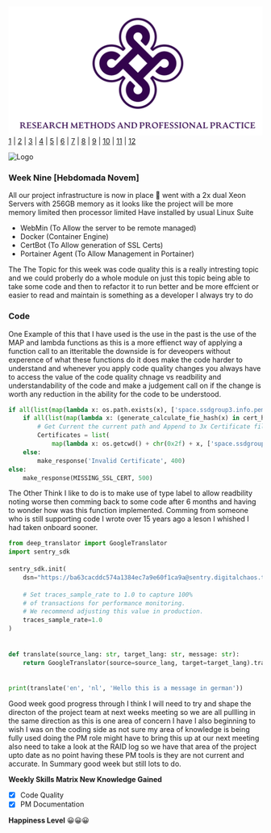 ![Logo](Images/Logo.png)
[1](/MyPortfolio/SEPM/Unit01.html) | [2](/MyPortfolio/SEPM/Unit02.html) | [3](/MyPortfolio/SEPM/Unit03.html) | [4](/MyPortfolio/SEPM/Unit04.html) | [5](/MyPortfolio/SEPM/Unit05.html) | [6](/MyPortfolio/SEPM/Unit06.html) | [7](/MyPortfolio/SEPM/Unit07.html) | [8](/MyPortfolio/SEPM/Unit08.html) | [9](/MyPortfolio/SEPM/Unit09.html) | [10](/MyPortfolio/SEPM/Unit10.html) | [11](/MyPortfolio/SEPM/Unit11.html) | [12](/MyPortfolio/SEPM/Unit12.html)

![Logo](Images/Diary.png)
### Week Nine [Hebdomada Novem]

All our project infrastructure is now in place 🥳 went with a 2x dual Xeon Servers with 256GB memory as it looks like the project will be more memory limited then processor limited Have installed by usual Linux Suite

- WebMin (To Allow the server to be remote managed)
- Docker (Container Engine)
- CertBot (To Allow generation of SSL Certs)
- Portainer Agent (To Allow Management in Portainer) 

The The Topic for this week was code quality this is a really intresting topic and we could proberly do a whole module on just this topic being able to take some code and then to refactor it to run better and be more effcient or easier to read and maintain is something as a developer I always try to do

### Code

One Example of this that I have used is the use in the past is the use of the MAP and lambda functions as this is a more effienct way of applying a function call to an itteritable the downside is for deveopers without experence of what these functions do it does make the code harder to understand and whenever you apply code quality changes you always have to access the value of the code quality chnage vs readbility and understandability of the code and make a judgement call on if the change is worth any reduction in the ability for the code to be understood.

```python
if all(list(map(lambda x: os.path.exists(x), ['space.ssdgroup3.info.pem', 'space.ssdgroup3.info.key', 'RootCA.pem']))):
    if all(list(map(lambda x: (generate_calculate_fie_hash(x) in cert_hashes), ['space.ssdgroup3.info.key', 'space.ssdgroup3.info.pem', 'RootCA.pem']))):
        # Get Current the current path and Append to 3x Certificate files needed for secure SSL connection
        Certificates = list(
            map(lambda x: os.getcwd() + chr(0x2f) + x, ['space.ssdgroup3.info.pem', 'space.ssdgroup3.info.key', 'RootCA.pem']))
    else:
        make_response('Invalid Certificate', 400)
else:
    make_response(MISSING_SSL_CERT, 500)
```

The Other Think I like to do is to make use of type label to allow readbility noting worse then comming back to some code after 6 months and having to wonder how was this function implemented. Comming from someone who is still supporting code I wrote over 15 years ago a leson I whished I had taken onboard sooner.

```python
from deep_translator import GoogleTranslator
import sentry_sdk

sentry_sdk.init(
    dsn="https://ba63cacddc574a1384ec7a9e60f1ca9a@sentry.digitalchaos.tech/3",

    # Set traces_sample_rate to 1.0 to capture 100%
    # of transactions for performance monitoring.
    # We recommend adjusting this value in production.
    traces_sample_rate=1.0
)


def translate(source_lang: str, target_lang: str, message: str):
    return GoogleTranslator(source=source_lang, target=target_lang).translate(message)


print(translate('en', 'nl', 'Hello this is a message in german'))
```

Good week good progress through I think I will need to try and shape the directon of the project team at next weeks meeting so we are all pullling in the same direction as this is one area of concern I have I also beginning to wish I was on the coding side as not sure my area of knowledge is being fully used doing the PM role might have to bring this up at our next meeting also need to take a look at the RAID log so we have that area of the project upto date as no point having these PM tools is they are not current and accurate. In Summary good week but still lots to do. 


**Weekly Skills Matrix New Knowledge Gained**

- [x] Code Quality
- [x] PM Documentation

**Happiness Level**
😀😀😀
